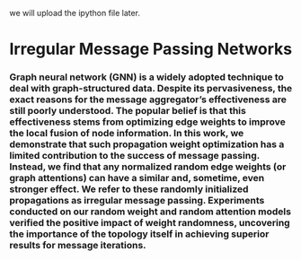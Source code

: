 we will upload the ipython file later.



#  Irregular Message Passing Networks


### <p align="left"> Graph neural network (GNN) is a widely adopted technique to deal with graph-structured data. Despite its pervasiveness, the exact reasons for the message aggregator’s effectiveness are still poorly understood. The popular belief is that this effectiveness stems from optimizing edge weights to improve the local fusion of node information. In this work, we demonstrate that such propagation weight optimization has a limited contribution to the success of message passing. Instead, we find that any normalized random edge weights (or graph attentions) can have a similar and, sometime, even stronger effect. We refer to these randomly initialized propagations as irregular message passing. Experiments conducted on our random weight and random attention models verified the positive impact of weight randomness, uncovering the importance of the topology itself in achieving superior results for message iterations.</p>
